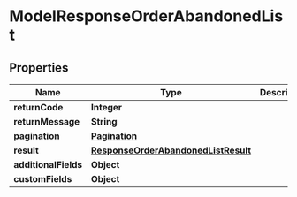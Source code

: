 

# ModelResponseOrderAbandonedList

## Properties

Name | Type | Description | Notes
------------ | ------------- | ------------- | -------------
**returnCode** | **Integer** |  |  [optional]
**returnMessage** | **String** |  |  [optional]
**pagination** | [**Pagination**](Pagination.md) |  |  [optional]
**result** | [**ResponseOrderAbandonedListResult**](ResponseOrderAbandonedListResult.md) |  |  [optional]
**additionalFields** | **Object** |  |  [optional]
**customFields** | **Object** |  |  [optional]




